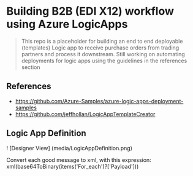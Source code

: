 # Building B2B (EDI X12) workflow using Azure LogicApps

>This repo is a placeholder for building an end to end deployable (templates) Logic app to receive purchase orders from trading partners and process it downstream. Still working on automating deployments for logic apps using the guidelines in the references section

## References
- https://github.com/Azure-Samples/azure-logic-apps-deployment-samples
- https://github.com/jeffhollan/LogicAppTemplateCreator

## Logic App Definition

! [Designer View] (media/LogicAppDefinition.png)

Convert each good message to xml, with this expression:
xml(base64ToBinary(items('For_each')?['Payload']))